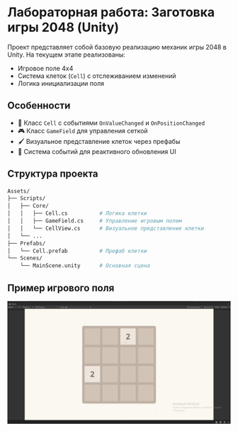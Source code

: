# Лабораторная работа: Заготовка игры 2048 (Unity)

Проект представляет собой базовую реализацию механик игры 2048 в Unity. На текущем этапе реализованы:
- Игровое поле 4x4
- Система клеток (`Cell`) с отслеживанием изменений
- Логика инициализации поля

## Особенности
- 🧩 Класс `Cell` с событиями `OnValueChanged` и `OnPositionChanged`
- 🎮 Класс `GameField` для управления сеткой
- 🖌️ Визуальное представление клеток через префабы
- 📡 Система событий для реактивного обновления UI

## Структура проекта
```bash
Assets/
├── Scripts/
│   ├── Core/
│   │   ├── Cell.cs          # Логика клетки
│   │   ├── GameField.cs     # Управление игровым полем
│   │   └── CellView.cs      # Визуальное представление клетки
│   └── ...
├── Prefabs/
│   └── Cell.prefab          # Префаб клетки
└── Scenes/
    └── MainScene.unity      # Основная сцена
```

## Пример игрового поля

![Gameplay Screenshot](Assets/Prefab/2048-1.png) 
